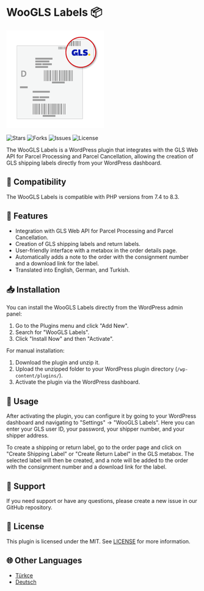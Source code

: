 # WooGLS Labels 📦

![Logo](./docs/icon-256x256.png)

![Stars](https://img.shields.io/github/stars/caglarop/gls-plugin)
![Forks](https://img.shields.io/github/forks/caglarop/gls-plugin)
![Issues](https://img.shields.io/github/issues/caglarop/gls-plugin)
![License](https://img.shields.io/github/license/caglarop/gls-plugin)

The WooGLS Labels is a WordPress plugin that integrates with the GLS Web API for Parcel Processing and Parcel Cancellation, allowing the creation of GLS shipping labels directly from your WordPress dashboard.

## 🔄 Compatibility

The WooGLS Labels is compatible with PHP versions from 7.4 to 8.3.

## 🌟 Features

- Integration with GLS Web API for Parcel Processing and Parcel Cancellation.
- Creation of GLS shipping labels and return labels.
- User-friendly interface with a metabox in the order details page.
- Automatically adds a note to the order with the consignment number and a download link for the label.
- Translated into English, German, and Turkish.

## 📥 Installation

You can install the WooGLS Labels directly from the WordPress admin panel:

1. Go to the Plugins menu and click "Add New".
2. Search for "WooGLS Labels".
3. Click "Install Now" and then "Activate".

For manual installation:

1. Download the plugin and unzip it.
2. Upload the unzipped folder to your WordPress plugin directory (`/wp-content/plugins/`).
3. Activate the plugin via the WordPress dashboard.

## 🚀 Usage

After activating the plugin, you can configure it by going to your WordPress dashboard and navigating to "Settings" -> "WooGLS Labels". Here you can enter your GLS user ID, your password, your shipper number, and your shipper address.

To create a shipping or return label, go to the order page and click on "Create Shipping Label" or "Create Return Label" in the GLS metabox. The selected label will then be created, and a note will be added to the order with the consignment number and a download link for the label.

## 🙋 Support

If you need support or have any questions, please create a new issue in our GitHub repository.

## 📄 License

This plugin is licensed under the MIT. See [LICENSE](LICENSE) for more information.

## 🌐 Other Languages

- [Türkçe](docs/README-tr_TR.md)
- [Deutsch](docs/README-de_DE.md)
